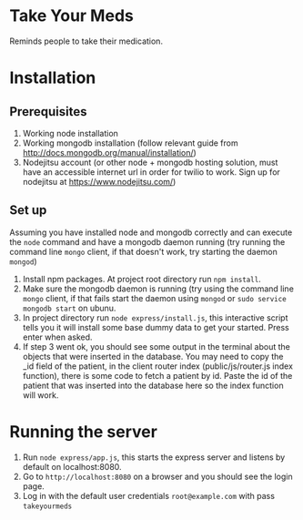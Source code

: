 Take Your Meds
=============

Reminds people to take their medication.

# Installation

## Prerequisites

1. Working node installation
2. Working mongodb installation (follow relevant guide from http://docs.mongodb.org/manual/installation/)
3. Nodejitsu account (or other node + mongodb hosting solution, must have an accessible internet url in order for twilio to work. Sign up for nodejitsu at https://www.nodejitsu.com/)

## Set up

Assuming you have installed node and mongodb correctly and can execute the `node` command and have a mongodb daemon running (try running the command line `mongo` client, if that doesn't work, try starting the daemon `mongod`)

1. Install npm packages. At project root directory run `npm install`.
2. Make sure the mongodb daemon is running (try using the command line `mongo` client, if that fails start the daemon using `mongod` or `sudo service mongodb start` on ubunu.
3. In project directory run `node express/install.js`, this interactive script tells you it will install some base dummy data to get your started. Press enter when asked.
4. If step 3 went ok, you should see some output in the terminal about the objects that were inserted in the database. You may need to copy the _id field of the patient, in the client router index (public/js/router.js index function), there is some code to fetch a patient by id. Paste the id of the patient that was inserted into the database here so the index function will work.

# Running the server

1. Run `node express/app.js`, this starts the express server and listens by default on localhost:8080.
2. Go to `http://localhost:8080` on a browser and you should see the login page.
3. Log in with the default user credentials `root@example.com` with pass `takeyourmeds`
